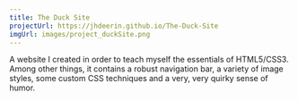 ```yaml
---
title: The Duck Site
projectUrl: https://jhdeerin.github.io/The-Duck-Site
imgUrl: images/project_duckSite.png
---
```

A website I created in order to teach myself the essentials of HTML5/CSS3. Among other things, it contains a robust navigation bar, a variety of image styles, some custom CSS techniques and a very, very quirky sense of humor.